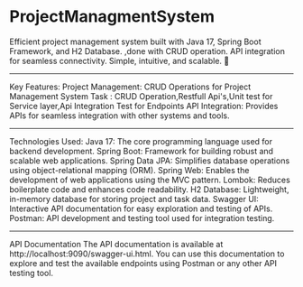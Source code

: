 # ProjectManagmentSystem
Efficient project management system built with Java 17, Spring Boot Framework, and H2 Database. ,done with CRUD operation. API integration for seamless connectivity. Simple, intuitive, and scalable. 🚀

****************************************************************************************************

Key Features:
Project Management: CRUD Operations for Project Management System
Task : CRUD Operation,Restfull Api's,Unit test for Service layer,Api Integration Test for Endpoints
API Integration: Provides APIs for seamless integration with other systems and tools.

**************************************************************************************************

Technologies Used:
Java 17: The core programming language used for backend development.
Spring Boot: Framework for building robust and scalable web applications.
Spring Data JPA: Simplifies database operations using object-relational mapping (ORM).
Spring Web: Enables the development of web applications using the MVC pattern.
Lombok: Reduces boilerplate code and enhances code readability.
H2 Database: Lightweight, in-memory database for storing project and task data.
Swagger UI: Interactive API documentation for easy exploration and testing of APIs.
Postman: API development and testing tool used for integration testing.

****************************************************************************************************

API Documentation
The API documentation is available at http://localhost:9090/swagger-ui.html. 
You can use this documentation to explore and test the available endpoints using Postman or any other API testing tool.


